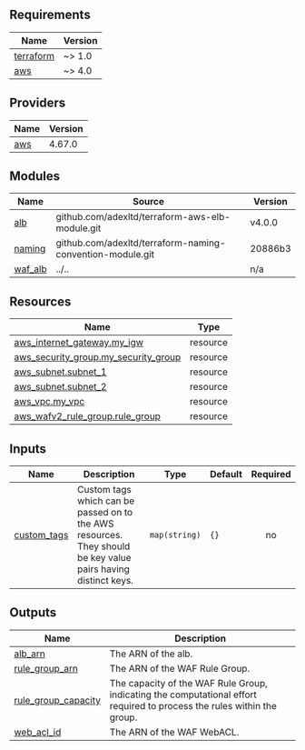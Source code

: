 <!-- BEGIN_TF_DOCS -->
## Requirements

| Name | Version |
|------|---------|
| <a name="requirement_terraform"></a> [terraform](#requirement\_terraform) | ~> 1.0 |
| <a name="requirement_aws"></a> [aws](#requirement\_aws) | ~> 4.0 |

## Providers

| Name | Version |
|------|---------|
| <a name="provider_aws"></a> [aws](#provider\_aws) | 4.67.0 |

## Modules

| Name | Source | Version |
|------|--------|---------|
| <a name="module_alb"></a> [alb](#module\_alb) | github.com/adexltd/terraform-aws-elb-module.git | v4.0.0 |
| <a name="module_naming"></a> [naming](#module\_naming) | github.com/adexltd/terraform-naming-convention-module.git | 20886b3 |
| <a name="module_waf_alb"></a> [waf\_alb](#module\_waf\_alb) | ../.. | n/a |

## Resources

| Name | Type |
|------|------|
| [aws_internet_gateway.my_igw](https://registry.terraform.io/providers/hashicorp/aws/latest/docs/resources/internet_gateway) | resource |
| [aws_security_group.my_security_group](https://registry.terraform.io/providers/hashicorp/aws/latest/docs/resources/security_group) | resource |
| [aws_subnet.subnet_1](https://registry.terraform.io/providers/hashicorp/aws/latest/docs/resources/subnet) | resource |
| [aws_subnet.subnet_2](https://registry.terraform.io/providers/hashicorp/aws/latest/docs/resources/subnet) | resource |
| [aws_vpc.my_vpc](https://registry.terraform.io/providers/hashicorp/aws/latest/docs/resources/vpc) | resource |
| [aws_wafv2_rule_group.rule_group](https://registry.terraform.io/providers/hashicorp/aws/latest/docs/resources/wafv2_rule_group) | resource |

## Inputs

| Name | Description | Type | Default | Required |
|------|-------------|------|---------|:--------:|
| <a name="input_custom_tags"></a> [custom\_tags](#input\_custom\_tags) | Custom tags which can be passed on to the AWS resources. They should be key value pairs having distinct keys. | `map(string)` | `{}` | no |

## Outputs

| Name | Description |
|------|-------------|
| <a name="output_alb_arn"></a> [alb\_arn](#output\_alb\_arn) | The ARN of the alb. |
| <a name="output_rule_group_arn"></a> [rule\_group\_arn](#output\_rule\_group\_arn) | The ARN of the WAF Rule Group. |
| <a name="output_rule_group_capacity"></a> [rule\_group\_capacity](#output\_rule\_group\_capacity) | The capacity of the WAF Rule Group, indicating the computational effort required to process the rules within the group. |
| <a name="output_web_acl_id"></a> [web\_acl\_id](#output\_web\_acl\_id) | The ARN of the WAF WebACL. |
<!-- END_TF_DOCS -->
